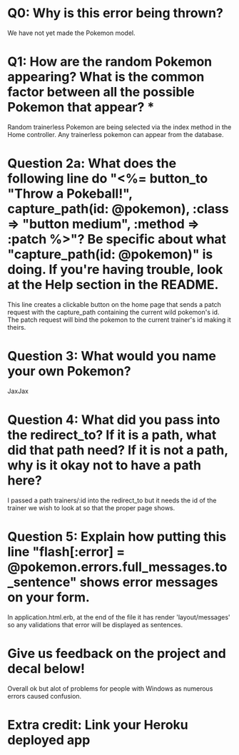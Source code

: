# Q0: Why is this error being thrown?
We have not yet made the Pokemon model.

# Q1: How are the random Pokemon appearing? What is the common factor between all the possible Pokemon that appear? *
Random trainerless Pokemon are being selected via the index method in the Home controller. Any trainerless pokemon can appear from the database.

# Question 2a: What does the following line do "<%= button_to "Throw a Pokeball!", capture_path(id: @pokemon), :class => "button medium", :method => :patch %>"? Be specific about what "capture_path(id: @pokemon)" is doing. If you're having trouble, look at the Help section in the README.
This line creates a clickable button on the home page that sends a patch request with the capture_path containing the current wild pokemon's id. The patch request will bind the pokemon to the current trainer's id making it theirs.

# Question 3: What would you name your own Pokemon?
JaxJax

# Question 4: What did you pass into the redirect_to? If it is a path, what did that path need? If it is not a path, why is it okay not to have a path here?
I passed a path trainers/:id into the redirect_to but it needs the id of the trainer we wish to look at so that the proper page shows.

# Question 5: Explain how putting this line "flash[:error] = @pokemon.errors.full_messages.to_sentence" shows error messages on your form.
In application.html.erb, at the end of the file it has render 'layout/messages' so any validations that error will be displayed as sentences.

# Give us feedback on the project and decal below!
Overall ok but alot of problems for people with Windows as numerous errors caused confusion.

# Extra credit: Link your Heroku deployed app

